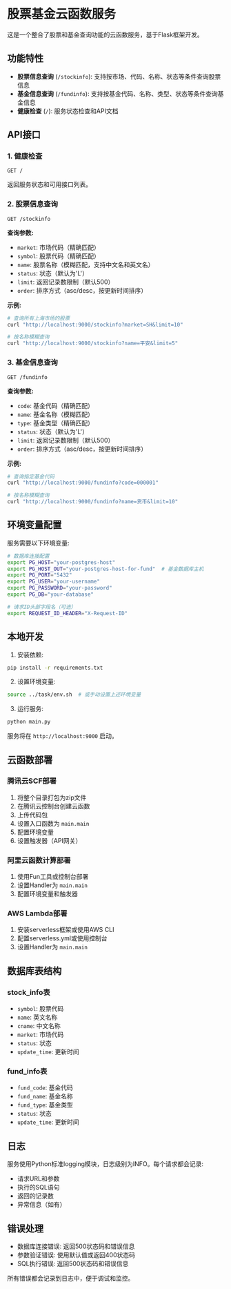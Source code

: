 # 股票基金云函数服务

这是一个整合了股票和基金查询功能的云函数服务，基于Flask框架开发。

## 功能特性

- **股票信息查询** (`/stockinfo`): 支持按市场、代码、名称、状态等条件查询股票信息
- **基金信息查询** (`/fundinfo`): 支持按基金代码、名称、类型、状态等条件查询基金信息
- **健康检查** (`/`): 服务状态检查和API文档

## API接口

### 1. 健康检查
```
GET /
```
返回服务状态和可用接口列表。

### 2. 股票信息查询
```
GET /stockinfo
```

**查询参数:**
- `market`: 市场代码（精确匹配）
- `symbol`: 股票代码（精确匹配）
- `name`: 股票名称（模糊匹配，支持中文名和英文名）
- `status`: 状态（默认为'L'）
- `limit`: 返回记录数限制（默认500）
- `order`: 排序方式（asc/desc，按更新时间排序）

**示例:**
```bash
# 查询所有上海市场的股票
curl "http://localhost:9000/stockinfo?market=SH&limit=10"

# 按名称模糊查询
curl "http://localhost:9000/stockinfo?name=平安&limit=5"
```

### 3. 基金信息查询
```
GET /fundinfo
```

**查询参数:**
- `code`: 基金代码（精确匹配）
- `name`: 基金名称（模糊匹配）
- `type`: 基金类型（精确匹配）
- `status`: 状态（默认为'L'）
- `limit`: 返回记录数限制（默认500）
- `order`: 排序方式（asc/desc，按更新时间排序）

**示例:**
```bash
# 查询指定基金代码
curl "http://localhost:9000/fundinfo?code=000001"

# 按名称模糊查询
curl "http://localhost:9000/fundinfo?name=货币&limit=10"
```

## 环境变量配置

服务需要以下环境变量:

```bash
# 数据库连接配置
export PG_HOST="your-postgres-host"
export PG_HOST_OUT="your-postgres-host-for-fund"  # 基金数据库主机
export PG_PORT="5432"
export PG_USER="your-username"
export PG_PASSWORD="your-password"
export PG_DB="your-database"

# 请求ID头部字段名（可选）
export REQUEST_ID_HEADER="X-Request-ID"
```

## 本地开发

1. 安装依赖:
```bash
pip install -r requirements.txt
```

2. 设置环境变量:
```bash
source ../task/env.sh  # 或手动设置上述环境变量
```

3. 运行服务:
```bash
python main.py
```

服务将在 `http://localhost:9000` 启动。

## 云函数部署

### 腾讯云SCF部署

1. 将整个目录打包为zip文件
2. 在腾讯云控制台创建云函数
3. 上传代码包
4. 设置入口函数为 `main.main`
5. 配置环境变量
6. 设置触发器（API网关）

### 阿里云函数计算部署

1. 使用Fun工具或控制台部署
2. 设置Handler为 `main.main`
3. 配置环境变量和触发器

### AWS Lambda部署

1. 安装serverless框架或使用AWS CLI
2. 配置serverless.yml或使用控制台
3. 设置Handler为 `main.main`

## 数据库表结构

### stock_info表
- `symbol`: 股票代码
- `name`: 英文名称
- `cname`: 中文名称
- `market`: 市场代码
- `status`: 状态
- `update_time`: 更新时间

### fund_info表
- `fund_code`: 基金代码
- `fund_name`: 基金名称
- `fund_type`: 基金类型
- `status`: 状态
- `update_time`: 更新时间

## 日志

服务使用Python标准logging模块，日志级别为INFO。每个请求都会记录:
- 请求URL和参数
- 执行的SQL语句
- 返回的记录数
- 异常信息（如有）

## 错误处理

- 数据库连接错误: 返回500状态码和错误信息
- 参数验证错误: 使用默认值或返回400状态码
- SQL执行错误: 返回500状态码和错误信息

所有错误都会记录到日志中，便于调试和监控。